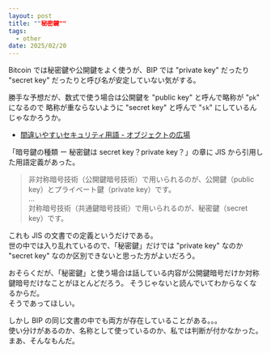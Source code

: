 ```yaml
---
layout: post
title: ""秘密鍵""
tags:
  - other
date: 2025/02/20
---
```


Bitcoin では秘密鍵や公開鍵をよく使うが、BIP では "private key" だったり "secret key" だったりと呼び名が安定していない気がする。

勝手な予想だが、数式で使う場合は公開鍵を "public key" と呼んで略称が "`pk`" になるので
略称が重ならないように "secret key" と呼んで "`sk`" にしているんじゃなかろうか。

* [間違いやすいセキュリティ用語 - オブジェクトの広場](https://www.ogis-ri.co.jp/otc/hiroba/technical/security/security-term.html)

「暗号鍵の種類 ー 秘密鍵は secret key？private key？」の章に JIS から引用した用語定義があった。

> 非対称暗号技術（公開鍵暗号技術）で用いられるのが、公開鍵（public key）とプライベート鍵（private key）です。  
> ...  
> 対称暗号技術（共通鍵暗号技術）で用いられるのが、秘密鍵（secret key）です。

これも JIS の文書での定義というだけである。  
世の中では入り乱れているので、「秘密鍵」だけでは "private key" なのか "secret key" なのか区別できないと思った方がよいだろう。

おそらくだが、「秘密鍵」と使う場合は話している内容が公開鍵暗号だけか対称鍵暗号だけなことがほとんどだろう。
そうじゃないと読んでいてわからなくなるからだ。  
そうであってほしい。

しかし BIP の同じ文書の中でも両方が存在していることがある。。。  
使い分けがあるのか、名称として使っているのか、私では判断が付かなかった。  
まあ、そんなもんだ。
